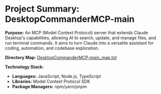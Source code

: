 # Project Summary: DesktopCommanderMCP-main

**Purpose:** An MCP (Model Context Protocol) server that extends Claude Desktop's capabilities, allowing AI to search, update, and manage files, and run terminal commands. It aims to turn Claude into a versatile assistant for coding, automation, and codebase exploration.

**Directory Map:** [DesktopCommanderMCP-main_map.txt](./DesktopCommanderMCP-main_map.txt)

**Technology Stack:**
*   **Languages:** JavaScript, Node.js, TypeScript
*   **Libraries:** Model Context Protocol SDK
*   **Package Managers:** npm/yarn/pnpm
